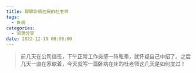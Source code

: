 ```yaml
---
title: 聊聊卧病在床的杜老师
tags:
  - 卧病
categories:
  - 资源分享
date: 2022-12-19 00:00:00
---
```


> 前几天在公司值班，下午正常工作突感一阵眩晕，就怀疑自己中招了。之后几天一直在家歇着，今天就写一篇卧病在床的杜老师这几天是如何度过！

<!-- more -->

## 
